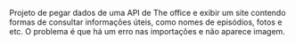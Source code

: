 Projeto de pegar dados de uma API de The office e exibir um site contendo formas de consultar informações úteis, como nomes de episódios, fotos e etc. O problema é que há um erro nas importações e não aparece imagem.